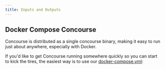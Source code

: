 ```yaml
---
title: Inputs and Outputs
---
```


## Docker Compose Concourse

Concourse is distributed as a single concourse binary, making it easy to run just about anywhere, especially with
Docker.

If you'd like to get Concourse running somewhere quickly so you can start to kick the tires, the easiest way is to use
our [docker-compose.yml](https://concourse-ci.org/docker-compose.yml):

